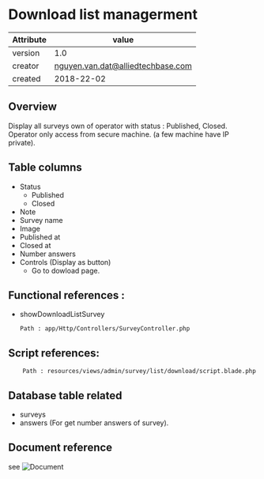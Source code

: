 # Download list managerment

Attribute | value
--------- |---------
version   | 1.0
creator   | nguyen.van.dat@alliedtechbase.com
created   | 2018-22-02


## Overview
  
Display all surveys own of operator with status : Published, Closed. Operator only access from secure machine. (a few machine have IP private).

## Table columns
   * Status
     * Published
     * Closed
   * Note
   * Survey name
   * Image
   * Published at
   * Closed at
   * Number answers
   * Controls (Display as button)
      * Go to dowload page.
   
## Functional references : 
  * showDownloadListSurvey 
     
  
        Path : app/Http/Controllers/SurveyController.php
            
## Script references: 
    
    
        Path : resources/views/admin/survey/list/download/script.blade.php
    
## Database table related
* surveys
* answers (For get number answers of survey).
    
## Document reference

   see ![Document](https://docs.google.com/spreadsheets/d/1KZBQCwq3FLdunpxjGNZlLA58ZovPQ_9wuOiBkCXG2Os/edit#gid=1917074744)
